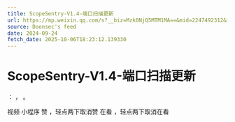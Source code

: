 ```yaml
---
title: ScopeSentry-V1.4-端口扫描更新
url: https://mp.weixin.qq.com/s?__biz=Mzk0NjQ5MTM1MA==&mid=2247492312&idx=1&sn=c0a046dce8c4e9a7e5c0bc09cdfe26b3
source: Doonsec's feed
date: 2024-09-24
fetch_date: 2025-10-06T18:23:12.139330
---
```


# ScopeSentry-V1.4-端口扫描更新

：
，
。

视频
小程序
赞
，轻点两下取消赞
在看
，轻点两下取消在看